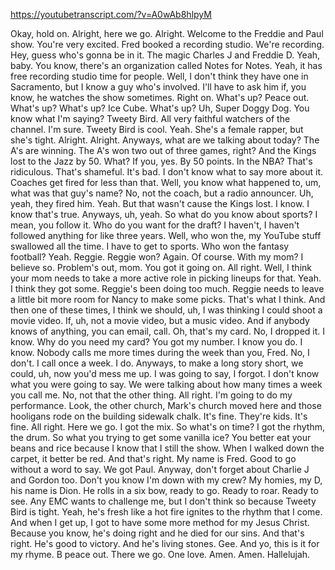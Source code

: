https://youtubetranscript.com/?v=A0wAb8hlpyM

 Okay, hold on. Alright, here we go. Alright. Welcome to the Freddie and Paul show. You're very excited. Fred booked a recording studio. We're recording. Hey, guess who's gonna be in it. The magic Charles J and Freddie D. Yeah, baby. You know, there's an organization called Notes for Notes. Yeah, it has free recording studio time for people. Well, I don't think they have one in Sacramento, but I know a guy who's involved. I'll have to ask him if, you know, he watches the show sometimes. Right on. What's up? Peace out. What's up? What's up? Ice Cube. What's up? Uh, Super Doggy Dog. You know what I'm saying? Tweety Bird. All very faithful watchers of the channel. I'm sure. Tweety Bird is cool. Yeah. She's a female rapper, but she's tight. Alright. Alright. Anyways, what are we talking about today? The A's are winning. The A's won two out of three games, right? And the Kings lost to the Jazz by 50. What? If you, yes. By 50 points. In the NBA? That's ridiculous. That's shameful. It's bad. I don't know what to say more about it. Coaches get fired for less than that. Well, you know what happened to, um, what was that guy's name? No, not the coach, but a radio announcer. Uh, yeah, they fired him. Yeah. But that wasn't cause the Kings lost. I know. I know that's true. Anyways, uh, yeah. So what do you know about sports? I mean, you follow it. Who do you want for the draft? I haven't, I haven't followed anything for like three years. Well, who won the, my YouTube stuff swallowed all the time. I have to get to sports. Who won the fantasy football? Yeah. Reggie. Reggie won? Again. Of course. With my mom? I believe so. Problem's out, mom. You got it going on. All right. Well, I think your mom needs to take a more active role in picking lineups for that. Yeah. I think they got some. Reggie's been doing too much. Reggie needs to leave a little bit more room for Nancy to make some picks. That's what I think. And then one of these times, I think we should, uh, I was thinking I could shoot a movie video. If, uh, not a movie video, but a music video. And if anybody knows of anything, you can email, call. Oh, that's my card. No, I dropped it. I know. Why do you need my card? You got my number. I know you do. I know. Nobody calls me more times during the week than you, Fred. No, I don't. I call once a week. I do. Anyways, to make a long story short, we could, uh, now you'd mess me up. I was going to say, I forgot. I don't know what you were going to say. We were talking about how many times a week you call me. No, not that the other thing. All right. I'm going to do my performance. Look, the other church, Mark's church moved here and those hooligans rode on the building sidewalk chalk. It's fine. They're kids. It's fine. All right. Here we go. I got the mix. So what's on time? I got the rhythm, the drum. So what you trying to get some vanilla ice? You better eat your beans and rice because I know that I still the show. When I walked down the carpet, it better be red. And that's right. My name is Fred. Good to go without a word to say. We got Paul. Anyway, don't forget about Charlie J and Gordon too. Don't you know I'm down with my crew? My homies, my D, his name is Dion. He rolls in a six bow, ready to go. Ready to roar. Ready to see. Any EMC wants to challenge me, but I don't think so because Tweety Bird is tight. Yeah, he's fresh like a hot fire ignites to the rhythm that I come. And when I get up, I got to have some more method for my Jesus Christ. Because you know, he's doing right and he died for our sins. And that's right. He's good to victory. And he's living stones. Gee. And yo, this is it for my rhyme. B peace out. There we go. One love. Amen. Amen. Hallelujah.